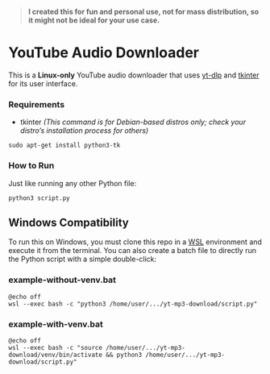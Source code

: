 > **I created this for fun and personal use, not for mass distribution, so it might not be ideal for your use case.**

# YouTube Audio Downloader
This is a **Linux-only** YouTube audio downloader that uses [yt-dlp](https://github.com/yt-dlp/yt-dlp) and [tkinter](https://docs.python.org/3/library/tkinter.html) for its user interface.

### Requirements
- tkinter *(This command is for Debian-based distros only; check your distro’s installation process for others)*
```shell
sudo apt-get install python3-tk
```

### How to Run
Just like running any other Python file:
```shell
python3 script.py
```

## Windows Compatibility
To run this on Windows, you must clone this repo in a [WSL](https://learn.microsoft.com/en-us/windows/wsl/install) environment and execute it from the terminal. You can also create a batch file to directly run the Python script with a simple double-click:

### example-without-venv.bat
```batch
@echo off
wsl --exec bash -c "python3 /home/user/.../yt-mp3-download/script.py"
```

### example-with-venv.bat
```batch
@echo off
wsl --exec bash -c "source /home/user/.../yt-mp3-download/venv/bin/activate && python3 /home/user/.../yt-mp3-download/script.py"
```
